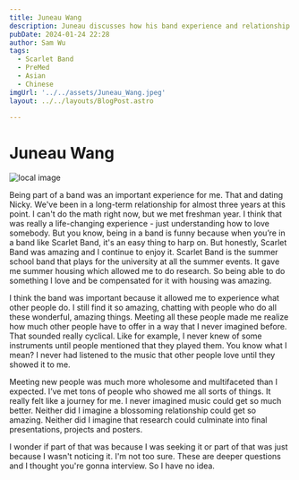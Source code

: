 ```yaml
---
title: Juneau Wang
description: Juneau discusses how his band experience and relationship fostered personal growth.
pubDate: 2024-01-24 22:28
author: Sam Wu
tags:
  - Scarlet Band
  - PreMed
  - Asian
  - Chinese
imgUrl: '../../assets/Juneau_Wang.jpeg'
layout: ../../layouts/BlogPost.astro

---
```

# Juneau Wang

![local image](/../src/assets/Juneau_Wang.jpeg)

Being part of a band was an important experience for me. That and dating Nicky. We've been in a long-term relationship for almost three years at this point. I can't do the math right now, but we met freshman year. I think that was really a life-changing experience - just understanding how to love somebody. But you know, being in a band is funny because when you’re in a band like Scarlet Band, it's an easy thing to harp on. But honestly, Scarlet Band was amazing and I continue to enjoy it. Scarlet Band is the summer school band that plays for the university at all the summer events. It gave me summer housing which allowed me to do research. So being able to do something I love and be compensated for it with housing was amazing. 

I think the band was important because it allowed me to experience what other people do. I still find it so amazing, chatting with people who do all these wonderful, amazing things. Meeting all these people made me realize how much other people have to offer in a way that I never imagined before. That sounded really cyclical. Like for example, I never knew of some instruments until people mentioned that they played them. You know what I mean? I never had listened to the music that other people love until they showed it to me. 

Meeting new people was much more wholesome and multifaceted than I expected. I’ve met tons of people who showed me all sorts of things. It really felt like a journey for me. I never imagined music could get so much better. Neither did I imagine a blossoming relationship could get so amazing. Neither did I imagine that research could culminate into final presentations, projects and posters.

I wonder if part of that was because I was seeking it or part of that was just because I wasn't noticing it. I'm not too sure. These are deeper questions and I thought you're gonna interview. So I have no idea.

